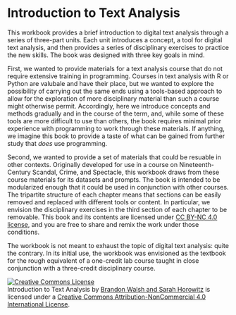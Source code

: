 # Introduction to Text Analysis

This workbook provides a brief introduction to digital text analysis through a series of three-part units. Each unit introduces a concept, a tool for digital text analysis, and then provides a series of disciplinary exercises to practice the new skills. The book was designed with three key goals in mind.


First, we wanted to provide materials for a text analysis course that do not require extensive training in programming. Courses in text analysis with R or Python are valubale and have their place, but we wanted to explore the possibility of carrying out the same ends using a tools-based approach to allow for the exploration of more disciplinary material than such a course might otherwise permit. Accordingly, here we introduce concepts and methods gradually and in the course of the term, and, while some of these tools are more difficult to use than others, the book requires minimal prior experience with programming to work through these materials. If anything, we imagine this book to provide a taste of what can be gained from further study that *does* use programming.

Second, we wanted to provide a set of materials that could be resuable in other contexts. Originally developed for use in a course on Nineteenth-Century Scandal, Crime, and Spectacle, this workbook draws from these course materials for its datasets and prompts. The book is intended to be modularized enough that it could be used in conjunction with other courses. The tripartite structure of each chapter means that sections can be easily removed and replaced with different tools or content. In particular, we envision the disciplinary exercises in the third section of each chapter to be removable. This book and its contents are licensed under [CC BY-NC 4.0 license](http://creativecommons.org/licenses/by-nc/4.0/), and you are free to share and remix the work under those conditions. 

The workbook is not meant to exhaust the topic of digital text analysis: quite the contrary. In its initial use, the workbook was envisioned as the textbook for the rough equivalent of a one-credit lab course taught in close conjunction with a three-credit disciplinary course. 

<a rel="license" href="http://creativecommons.org/licenses/by-nc/4.0/"><img alt="Creative Commons License" style="border-width:0" src="https://i.creativecommons.org/l/by-nc/4.0/88x31.png" /></a><br /><span xmlns:dct="http://purl.org/dc/terms/" property="dct:title">Introduction to Text Analysis</span> by <a xmlns:cc="http://creativecommons.org/ns#" href="https://bmw9t.gitbooks.io/introduction-to-text-analysis/content/index.html" property="cc:attributionName" rel="cc:attributionURL">Brandon Walsh and Sarah Horowitz</a> is licensed under a <a rel="license" href="http://creativecommons.org/licenses/by-nc/4.0/">Creative Commons Attribution-NonCommercial 4.0 International License</a>.